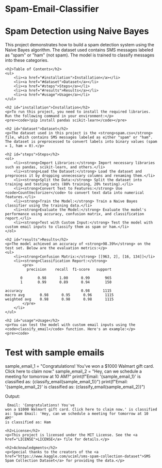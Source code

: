 # Spam-Email-Classifier
<!DOCTYPE html>
<html lang="en">
<head>
    <meta charset="UTF-8">
    <meta name="viewport" content="width=device-width, initial-scale=1.0">
    <title>Spam Detection using Naive Bayes</title>
</head>
<body>
    <h1>Spam Detection using Naive Bayes</h1>
    <p>This project demonstrates how to build a spam detection system using the Naive Bayes algorithm. The dataset used contains SMS messages labeled as "spam" or "ham" (not spam). The model is trained to classify messages into these categories.</p>

    <h2>Table of Contents</h2>
    <ul>
        <li><a href="#installation">Installation</a></li>
        <li><a href="#dataset">Dataset</a></li>
        <li><a href="#steps">Steps</a></li>
        <li><a href="#results">Results</a></li>
        <li><a href="#usage">Usage</a></li>
    </ul>

    <h2 id="installation">Installation</h2>
    <p>To run this project, you need to install the required libraries. Run the following command in your environment:</p>
    <pre><code>!pip install pandas scikit-learn</code></pre>

    <h2 id="dataset">Dataset</h2>
    <p>The dataset used in this project is the <strong>spam.csv</strong> file, which contains SMS messages labeled as either "spam" or "ham". The dataset is preprocessed to convert labels into binary values (spam = 1, ham = 0).</p>

    <h2 id="steps">Steps</h2>
    <ol>
        <li><strong>Import Libraries:</strong> Import necessary libraries such as pandas, scikit-learn, and others.</li>
        <li><strong>Load the Dataset:</strong> Load the dataset and preprocess it by dropping unnecessary columns and renaming them.</li>
        <li><strong>Split the Data:</strong> Split the dataset into training and testing sets (80% training, 20% testing).</li>
        <li><strong>Convert Text to Features:</strong> Use <code>CountVectorizer</code> to convert text data into numerical features.</li>
        <li><strong>Train the Model:</strong> Train a Naive Bayes classifier using the training data.</li>
        <li><strong>Evaluate the Model:</strong> Evaluate the model's performance using accuracy, confusion matrix, and classification report.</li>
        <li><strong>Test with Custom Input:</strong> Test the model with custom email inputs to classify them as spam or ham.</li>
    </ol>

    <h2 id="results">Results</h2>
    <p>The model achieved an accuracy of <strong>98.39%</strong> on the test set. Below are the evaluation metrics:</p>
    <ul>
        <li><strong>Confusion Matrix:</strong> [[963, 2], [16, 134]]</li>
        <li><strong>Classification Report:</strong>
            <pre>
              precision    recall  f1-score   support

           0       0.98      1.00      0.99       965
           1       0.99      0.89      0.94       150

    accuracy                           0.98      1115
    macro avg       0.98      0.95      0.96      1115
    weighted avg    0.98      0.98      0.98      1115
            </pre>
        </li>
    </ul>

    <h2 id="usage">Usage</h2>
    <p>You can test the model with custom email inputs using the <code>classify_email</code> function. Here's an example:</p>
    <pre><code>
# Test with sample emails
sample_email_1 = "Congratulations! You've won a $1000 Walmart gift card. Click here to claim now."
sample_email_2 = "Hey, can we schedule a meeting for tomorrow at 10 AM?"
print(f"Email: '{sample_email_1}' is classified as: {classify_email(sample_email_1)}")
print(f"Email: '{sample_email_2}' is classified as: {classify_email(sample_email_2)}")
    </code></pre>
    <p>Output:</p>
    <pre><code>
Email: 'Congratulations! You've won a $1000 Walmart gift card. Click here to claim now.' is classified as: Spam
Email: 'Hey, can we schedule a meeting for tomorrow at 10 AM?' is classified as: Ham
    </code></pre>

    <h2>License</h2>
    <p>This project is licensed under the MIT License. See the <a href="LICENSE">LICENSE</a> file for details.</p>

    <h2>Acknowledgments</h2>
    <p>Special thanks to the creators of the <a href="https://www.kaggle.com/uciml/sms-spam-collection-dataset">SMS Spam Collection Dataset</a> for providing the data.</p>
</body>
</html>
